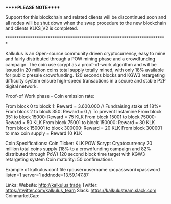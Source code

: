 <p><strong>****PLEASE NOTE****</strong></p>
<p>Support for this blockchain and related clients will be discontinued soon and all nodes will be shut down when the swap procedure to the new blockchain and clients KLKS_V2 is completed.</p>
<p>************************************************************************</p>

Kalkulus is an Open-source community driven cryptocurrency, easy to mine and fairly distributed through a POW mining phase and a crowdfunding campaign.
The coin use scrypt as a proof-of-work algorithm and will be issued in 20 million coins total supply totally mined, with only 18% available for public presale crowdfunding.
120 seconds blocks and KGW3 retargeting difficulty system ensure high-speed transactions in a secure and stable P2P digital network.

Proof-of Work phase - Coin emission rate:

From block 0 to block 1: Reward = 3.600.000 // Fundraising stake of 18%* 
From block 2 to block 350: Reward = 0 // To prevent Instamine 
From block 351 to block 15000: Reward = 75 KLK
From block 15001 to block 75000:  Reward = 50 KLK
From block 75001 to block 150000: Reward = 30 KLK
From block 150001 to block 300000: Reward = 20 KLK
From block 300001 to max coin supply  = Reward 10 KLK

Coin Specifications:
Coin Ticker: KLK
POW Scrypt Cryptocurrency
20 million total coins supply (18% to a crowdfunding campaign and 82% distributed through PoW)
120 second block time target with KGW3 retargeting system
Coin maturity: 50 confirmations

Example of kalkulus.conf file
rpcuser=username
rpcpassword=password
listen=1
server=1
addnode=13.59.147.87


Links:
Website: http://kalkulus.trade
Twitter: https://twitter.com/kalkulus_team
Slack: https://kalkulusteam.slack.com
CoinmarketCap:



